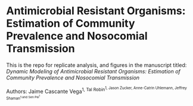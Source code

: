 # Antimicrobial Resistant Organisms: Estimation of Community Prevalence and Nosocomial Transmission

This is the repo for replicate analysis, and figures in the manuscript titled: *Dynamic Modeling of Antimicrobial Resistant Organisms: Estimation of Community Prevalence and Nosocomial Transmission* 

Authors: Jaime Cascante Vega<sup>1, Tal Robin<sup>1, Jason Zucker, Anne-Catrin Uhlemann, Jeffrey Shaman<sup>1 and Sen Pei<sup>1
